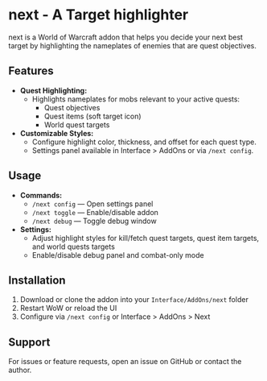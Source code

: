 # next - A Target highlighter

next is a World of Warcraft addon that helps you decide your next best target by highlighting the nameplates of enemies that are quest objectives.

## Features

- **Quest Highlighting:**
  - Highlights nameplates for mobs relevant to your active quests:
    - Quest objectives
    - Quest items (soft target icon)
    - World quest targets
- **Customizable Styles:**
  - Configure highlight color, thickness, and offset for each quest type.
  - Settings panel available in Interface > AddOns or via `/next config`.

## Usage

- **Commands:**
  - `/next config` — Open settings panel
  - `/next toggle` — Enable/disable addon
  - `/next debug` — Toggle debug window
- **Settings:**
  - Adjust highlight styles for kill/fetch quest targets, quest item targets, and world quests targets
  - Enable/disable debug panel and combat-only mode

## Installation

1. Download or clone the addon into your `Interface/AddOns/next` folder
2. Restart WoW or reload the UI
3. Configure via `/next config` or Interface > AddOns > Next

## Support

For issues or feature requests, open an issue on GitHub or contact the author.
